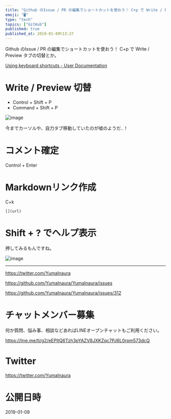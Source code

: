```yaml
---
title: "Github のIssue / PR の編集でショートカットを使おう！ C+p で Write / Preview タブの切替とか。"
emoji: "🖥"
type: "tech"
topics: ["GitHub"]
published: true
published_at: 2019-01-09t13:27
---
```


Github のIssue / PR の編集でショートカットを使おう！ C+p で Write / Preview タブの切替とか。

[Using keyboard shortcuts - User Documentation](https://help.github.com/articles/using-keyboard-shortcuts/)

# Write / Preview 切替

- Control + Shift + P 
- Command + Shift + P 

![image](https://user-images.githubusercontent.com/13635059/50876389-225c0900-1410-11e9-8357-87773aad3895.png)

今までカーソルや、自力タブ移動していたのが嘘のようだ‥！

# コメント確定

Control + Enter

# Markdownリンク作成

C+k

`[](url)`

# Shift + ? でヘルプ表示

押してみるもんですね。

![image](https://user-images.githubusercontent.com/13635059/50876428-5a634c00-1410-11e9-99dd-c3c5e74774ec.png)


---

https://twitter.com/YumaInaura

https://github.com/YumaInaura/YumaInaura/issues

https://github.com/YumaInaura/YumaInaura/issues/312








<!-- Update From Qiita API -->

# チャットメンバー募集


何か質問、悩み事、相談などあればLINEオープンチャットもご利用ください。

https://line.me/ti/g2/eEPltQ6Tzh3pYAZV8JXKZqc7PJ6L0rpm573dcQ





# Twitter


https://twitter.com/YumaInaura


<!-- Update From Qiita API -->



# 公開日時

2019-01-09

